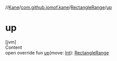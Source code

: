//[Kane](../../index.md)/[com.github.jomof.kane](../index.md)/[RectangleRange](index.md)/[up](up.md)



# up  
[jvm]  
Content  
open override fun [up](up.md)(move: [Int](https://kotlinlang.org/api/latest/jvm/stdlib/kotlin/-int/index.html)): [RectangleRange](index.md)  



